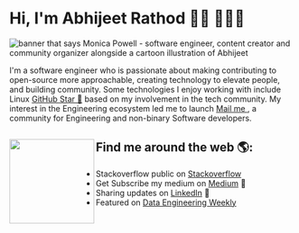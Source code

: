 # Hi, I'm Abhijeet Rathod 👋🏾 👩🏾‍💻

<img src="https://github.com/Abhijrathod/Abhijrathod/assets/54209169/52f38033-67f5-40fd-b91c-cd6c8c87a99e" alt="banner that says Monica Powell - software engineer, content creator and community organizer alongside a cartoon illustration of Abhijeet">

I'm a software engineer who is passionate about making contributing to open-source more approachable, creating technology to elevate people, and building community. Some technologies I enjoy working with include Linux <a href="https://stars.github.com/Abhijrathod">GitHub Star 🌟</a> based on my involvement in the tech community.  My interest in the Engineering ecosystem led me to launch <a href="https://www.jrabhijrathod@gmail.com/">Mail me </a>, a community for Engineering and non-binary Software developers.


## Find me around the web 🌎: <a href="https://github.com/sponsors/abhijrathod"><img align="left" width="150" height="150" src="https://user-images.githubusercontent.com/74038190/212741999-016fddbd-617a-4448-8042-0ecf907aea25.gif"></a>
- Stackoverflow public on <a href="https://stackoverflow.com/users/16206204/abhijrathod">Stackoverflow</a> 
- Get Subscribe my medium on <a href="https://medium.com/@abhijrathod"> Medium</a> 🏓
- Sharing updates on <a href="https://www.linkedin.com/in/abhijrathod/">LinkedIn</a> 💼
- Featured on  <a href="https://www.dataengineeringweekly.com/p/data-engineering-weekly-159/">Data Engineering Weekly</a>
